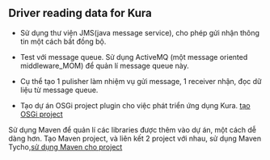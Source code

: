 ## Driver reading data for Kura
-  Sử dụng thư viện JMS(java message service), cho phép gửi nhận thông tin một cách bất đồng bộ.

- Test với message queue. Sử dụng ActiveMQ (một message oriented middleware_MOM) để quản lí message queue này.

- Cụ thể tạo 1 pulisher làm nhiệm vụ gửi message, 1 receiver nhận, đọc dữ liệu từ message queue.

- Tạo dự án OSGi project plugin cho việc phát triển ứng dụng Kura. 
[tạo OSGi project](https://eclipse.github.io/kura/dev/hello-example.html)

Sử dụng Maven để quản lí các libraries được thêm vào dự án, một cách dễ dàng hơn. Tạo Maven project, và liên kết 2 project với nhau, sử dụng Maven Tycho,[sử dụng Maven cho project](http://o7planning.org/vi/10137/thiet-lap-du-an-java-osgi-voi-maven-va-tycho)
